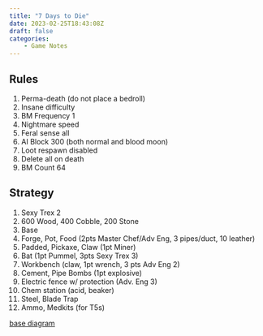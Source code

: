 ```yaml
---
title: "7 Days to Die"
date: 2023-02-25T18:43:08Z
draft: false
categories:
    - Game Notes
---
```


## Rules

1. Perma-death (do not place a bedroll)
2. Insane difficulty
3. BM Frequency 1
4. Nightmare speed
5. Feral sense all
6. AI Block 300 (both normal and blood moon)
7. Loot respawn disabled
8. Delete all on death
9. BM Count 64

## Strategy

1. Sexy Trex 2
2. 600 Wood, 400 Cobble, 200 Stone
3. Base
4. Forge, Pot, Food (2pts Master Chef/Adv Eng, 3 pipes/duct, 10 leather)
5. Padded, Pickaxe, Claw (1pt Miner)
7. Bat (1pt Pummel, 3pts Sexy Trex 3)
8. Workbench (claw, 1pt wrench, 3 pts Adv Eng 2)
9. Cement, Pipe Bombs (1pt explosive)
10. Electric fence w/ protection (Adv. Eng 3)
11. Chem station (acid, beaker)
12. Steel, Blade Trap
13. Ammo, Medkits (for T5s)

[base diagram](https://ibb.co/2hVvgsq)
